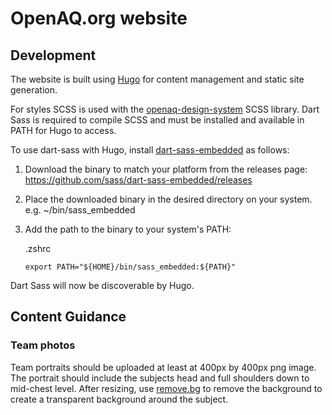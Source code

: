 # OpenAQ.org website

## Development

The website is built using [Hugo](https://gohugo.io) for content management and static site generation.


For styles SCSS is used with the [openaq-design-system]() SCSS library. Dart Sass is required to compile SCSS and must be installed and available in PATH for Hugo to access.

To use dart-sass with Hugo, install [dart-sass-embedded](https://github.com/sass/dart-sass-embedded) as follows:

1. Download the binary to match your platform from the releases page: https://github.com/sass/dart-sass-embedded/releases

2. Place the downloaded binary in the desired directory on your system. e.g. ~/bin/sass_embedded

3. Add the path to the binary to your system's PATH:

    .zshrc
    ```
    export PATH="${HOME}/bin/sass_embedded:${PATH}"
    ```

Dart Sass will now be discoverable by Hugo.



## Content Guidance

### Team photos

Team portraits should be uploaded at least at 400px by 400px png image. The portrait should include the subjects head and full shoulders down to mid-chest level. After resizing, use [remove.bg](https://remove.bg) to remove the background to create a transparent background around the subject.


